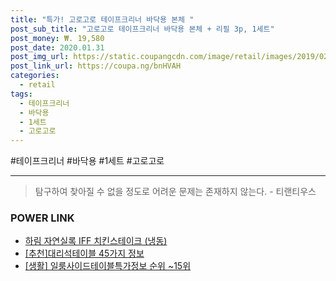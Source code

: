 ```yaml
--- 
title: "특가! 고로고로 테이프크리너 바닥용 본체 " 
post_sub_title: "고로고로 테이프크리너 바닥용 본체 + 리필 3p, 1세트" 
post_money: ₩. 19,580 
post_date: 2020.01.31 
post_img_url: https://static.coupangcdn.com/image/retail/images/2019/02/07/10/7/ab266c2f-71db-47e7-bc80-c20f236bf401.jpg 
post_link_url: https://coupa.ng/bnHVAH 
categories: 
  - retail 
tags: 
  - 테이프크리너 
  - 바닥용 
  - 1세트 
  - 고로고로 
--- 
```

  #테이프크리너 #바닥용 #1세트 #고로고로 
<hr> 

> 탐구하여 찾아질 수 없을 정도로 어려운 문제는 존재하지 않는다. - 티랜티우스 


### POWER LINK

* <a href="https://blog.naver.com/sakai111/221785421805" target="_blank">하림 자연실록 IFF 치킨스테이크 (냉동)</a>
* <a href="https://blog.naver.com/fasyy4321/221785051652" target="_blank">[추천]대리석테이블 45가지 정보</a>
* <a href="https://blog.naver.com/fasyy4321/221770834100" target="_blank"> [생활] 일룸사이드테이블특가정보 순위 ~15위</a>
